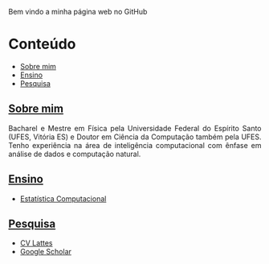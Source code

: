 <p align="justify">
Bem vindo a minha página web no GitHub <a id="top"></a>
</p>

# Conteúdo
  * [Sobre mim](#sec-1)
  * [Ensino](#sec-2)
  * [Pesquisa](#sec-3)
  
## [Sobre mim](#top) <a id="sec-1"></a>

<p align="justify">
Bacharel e Mestre em Física pela Universidade Federal do Espírito Santo (UFES, Vitória ES) e Doutor em Ciência da Computação também pela UFES. Tenho experiência na área de inteligência computacional com ênfase em análise de dados e computação natural.
</p>

## [Ensino](#top) <a id="sec-2"></a>

- [Estatística Computacional][pwec]

## [Pesquisa](#top) <a id="sec-3"></a>

- [CV Lattes][pwcvl]
- [Google Scholar][pwga]

[pwec]: https://maurocmcampos.github.io/ "Estatística Computacional"
[pwcvl]: http://lattes.cnpq.br/1971112928086342 "CV Lattes"
[pwga]: https://scholar.google.com.br/citations?hl=pt-BR&user=z3P8qtIAAAAJ "Google Acadêmico"
